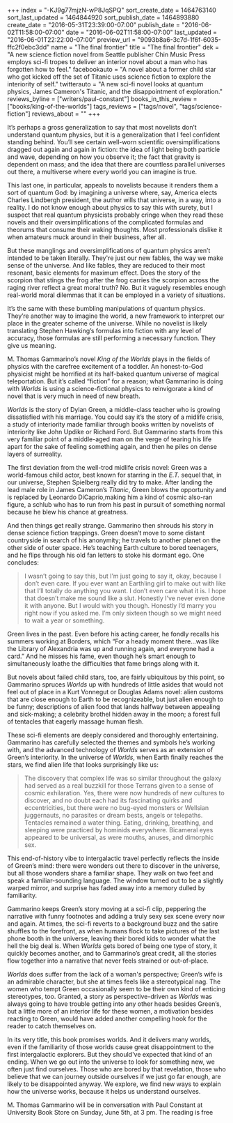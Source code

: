 +++
index = "-KJ9g77mjzN-wP8JqSPQ"
sort_create_date = 1464763140
sort_last_updated = 1464844920
sort_publish_date = 1464893880
create_date = "2016-05-31T23:39:00-07:00"
publish_date = "2016-06-02T11:58:00-07:00"
date = "2016-06-02T11:58:00-07:00"
last_updated = "2016-06-01T22:22:00-07:00"
preview_url = "9093b8a6-3c7d-1f6f-6035-ffc2f0ebc3dd"
name = "The final frontier"
title = "The final frontier"
dek = "A new science fiction novel from Seattle publisher Chin Music Press employs sci-fi tropes to deliver an interior novel about a man who has forgotten how to feel."
facebookauto = "A novel about a former child star who got kicked off the set of Titanic uses science fiction to explore the interiority of self."
twitterauto = "A new sci-fi novel looks at quantum physics, James Cameron's Titanic, and the disappointment of exploration."
reviews_byline = ["writers/paul-constant"]
books_in_this_review = ["books/king-of-the-worlds"]
tags_reviews = ["tags/novel", "tags/science-fiction"]
reviews_about = ""
+++

It’s perhaps a gross generalization to say that most novelists don’t understand quantum physics, but it is a generalization that I feel confident standing behind. You’ll see certain well-worn scientific oversimplifications dragged out again and again in fiction: the idea of light being both particle and wave, depending on how you observe it; the fact that gravity is dependent on mass; and the idea that there are countless parallel universes out there, a multiverse where every world you can imagine is true. 

This last one, in particular, appeals to novelists because it renders them a sort of quantum God: by imagining a universe where, say, America elects Charles Lindbergh president, the author wills that universe, in a way, into a reality. I do not know enough about physics to say this with surety, but I suspect that real quantum physicists probably cringe when they read these novels and their oversimplifications of the complicated formulas and theorums that consume their waking thoughts. Most professionals dislike it when amateurs muck around in their business, after all.

But these manglings and oversimplifications of quantum physics aren’t intended to be taken literally. They're just our new fables, the way we make sense of the universe. And like fables, they are reduced to their most resonant, basic elements for maximum effect. Does the story of the scorpion that stings the frog after the frog carries the scorpion across the raging river reflect a great moral truth? No. But it vaguely resembles enough real-world moral dilemmas that it can be employed in a variety of situations.  

It’s the same with these bumbling manipulations of quantum physics. They’re another way to imagine the world, a new framework to interpret our place in the greater scheme of the universe. While no novelist is likely translating Stephen Hawking’s formulas into fiction with any level of accuracy, those formulas are still performing a necessary function. They give us meaning.

M. Thomas Gammarino’s novel *King of the Worlds* plays in the fields of physics with the carefree excitement of a toddler. An honest-to-God physicist might be horrified at its half-baked quantum universe of magical teleportation. But it’s called “fiction” for a reason; what Gammarino is doing with *Worlds* is using a science-fictional physics to reinvigorate a kind of novel that is very much in need of new breath.

*Worlds* is the story of Dylan Green, a middle-class teacher who is growing dissatisfied with his marriage. You could say it’s the story of a midlife crisis, a study of interiority made familiar through books written by novelists of interiority like John Updike or Richard Ford. But Gammarino starts from this very familiar point of a middle-aged man on the verge of tearing his life apart for the sake of feeling something again, and then he piles on dense layers of surreality. 

The first deviation from the well-trod midlife crisis novel: Green was a world-famous child actor, best known for starring in the *E.T.* sequel that, in our universe, Stephen Spielberg really did try to make. After landing the lead male role in James Cameron’s *Titanic*, Green blows the opportunity and is replaced by Leonardo DiCaprio,making him a kind of cosmic also-ran figure, a schlub who has to run from his past in pursuit of something normal because he blew his chance at greatness.

And then things get really strange. Gammarino then shrouds his story in dense science fiction trappings. Green doesn’t move to some distant countryside in search of his anonymity; he travels to another planet on the other side of outer space. He’s teaching Earth culture to bored teenagers, and he flips through his old fan letters to stoke his dormant ego. One concludes:

<blockquote>I wasn’t going to say this, but I’m just going to say it, okay, because I don’t even care. If you ever want an Earthling girl to make out with like that I’ll totally do anything you want. I don’t even care what it is. I hope that doesn’t make me sound like a slut. Honestly I’ve never even done it with anyone. But I would with you though. Honestly I’d marry you right now if you asked me. I’m only sixteen though so we might need to wait a year or something.</blockquote>

Green lives in the past. Even before his acting career, he fondly recalls his summers working at Borders, which “For a heady moment there…was like the Library of Alexandria was up and running again, and everyone had a card.” And he misses his fame, even though he’s smart enough to simultaneously loathe the difficulties that fame brings along with it.

But novels about failed child stars, too, are fairly ubiquitous by this point, so Gammarino spruces *Worlds* up with hundreds of little asides that would not feel out of place in a Kurt Vonnegut or Douglas Adams novel: alien customs that are close enough to Earth to be recognizeable, but just alien enough to be funny; descriptions of alien food that lands halfway between appealing and sick-making; a celebrity brothel hidden away in the moon; a forest full of tentacles that eagerly massage human flesh.

These sci-fi elements are deeply considered and thoroughly entertaining. Gammarino has carefully selected the themes and symbols he’s working with, and the advanced technology of *Worlds* serves as an extension of Green’s interiority. In the universe of *Worlds*, when Earth finally reaches the stars, we find alien life that looks surprisingly like us:

<blockquote>The discovery that complex life was so similar throughout the galaxy had served as a real buzzkill for those Terrans given to a sense of cosmic exhilaration. Yes, there were now hundreds of new cultures to discover, and no doubt each had its fascinating quirks and eccentricities, but there were no bug-eyed monsters or Wellsian juggernauts, no parasites or dream bests, angels or telepaths. Tentacles remained a water thing. Eating, drinking, breathing, and sleeping were practiced by hominids everywhere. Bicameral eyes appeared to be universal, as were mouths, anuses, and dimorphic sex.</blockquote>

This end-of-history vibe to intergalactic travel perfectly reflects the inside of Green’s mind: there were wonders out there to discover in the universe, but all those wonders share a familiar shape. They walk on two feet and speak a familiar-sounding language. The window turned out to be a slightly warped mirror, and surprise has faded away into a memory dulled by familiarity.

Gammarino keeps Green’s story moving at a sci-fi clip, peppering the narrative with funny footnotes and adding a truly sexy sex scene every now and again. At times, the sci-fi reverts to a background buzz and the satire shuffles to the forefront, as when humans flock to take pictures of the last phone booth in the universe, leaving their bored kids to wonder what the hell the big deal is. When *Worlds* gets bored of being one type of story, it quickly becomes another, and to Gammarino’s great credit, all the stories flow together into a narrative that never feels strained or out-of-place.

*Worlds* does suffer from the lack of a woman's perspective; Green’s wife is an admirable character, but she at times feels like a stereotypical nag. The women who tempt Green occasionally seem to be their own kind of enticing stereotypes, too. Granted, a story as perspective-driven as *Worlds* was always going to have trouble getting into any other heads besides Green’s, but a little more of an interior life for these women, a motivation besides reacting to Green, would have added another compelling hook for the reader to catch themselves on.

In its very title, this book promises worlds. And it delivers many worlds, even if the familiarity of those worlds cause great disappointment to the first intergalactic explorers. But they should've expected that kind of an ending. When we go out into the universe to look for something new, we often just find ourselves. Those who are bored by that revelation, those who believe that we can journey outside ourselves if we just go far enough, are likely to be disappointed anyway. We explore, we find new ways to explain how the universe works, because it helps us understand ourselves. 

<p class="footer">M. Thomas Gammarino will be in conversation with Paul Constant at University Book Store on Sunday, June 5th, at 3 pm. The reading is free</p>
